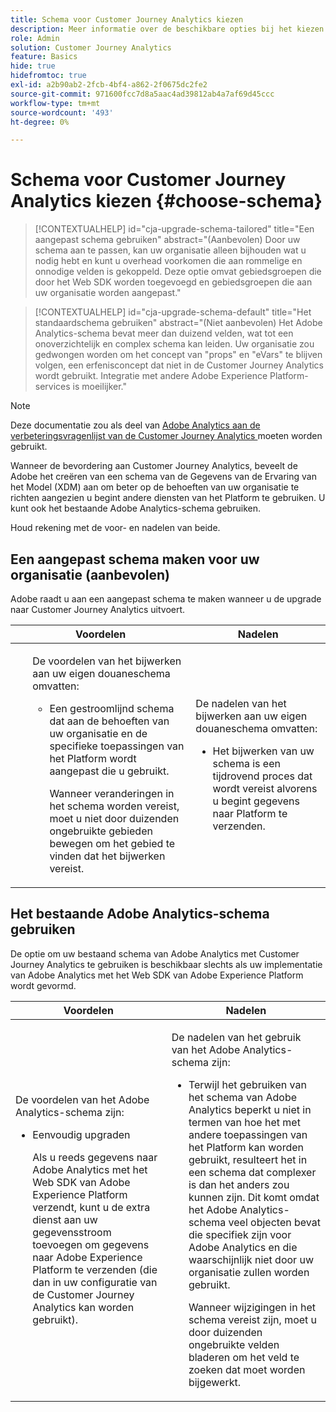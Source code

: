 ```yaml
---
title: Schema voor Customer Journey Analytics kiezen
description: Meer informatie over de beschikbare opties bij het kiezen van een schema voor Customer Journey Analytics en over de voor- en nadelen van beide
role: Admin
solution: Customer Journey Analytics
feature: Basics
hide: true
hidefromtoc: true
exl-id: a2b90ab2-2fcb-4bf4-a862-2f0675dc2fe2
source-git-commit: 971600fcc7d8a5aac4ad39812ab4a7af69d45ccc
workflow-type: tm+mt
source-wordcount: '493'
ht-degree: 0%

---
```


# Schema voor Customer Journey Analytics kiezen {#choose-schema}

<!-- markdownlint-disable MD034 -->

>[!CONTEXTUALHELP]
>id="cja-upgrade-schema-tailored"
>title="Een aangepast schema gebruiken"
>abstract="(Aanbevolen) Door uw schema aan te passen, kan uw organisatie alleen bijhouden wat u nodig hebt en kunt u overhead voorkomen die aan rommelige en onnodige velden is gekoppeld. Deze optie omvat gebiedsgroepen die door het Web SDK worden toegevoegd en gebiedsgroepen die aan uw organisatie worden aangepast."

<!-- markdownlint-enable MD034 -->

<!-- markdownlint-disable MD034 -->

>[!CONTEXTUALHELP]
>id="cja-upgrade-schema-default"
>title="Het standaardschema gebruiken"
>abstract="(Niet aanbevolen) Het Adobe Analytics-schema bevat meer dan duizend velden, wat tot een onoverzichtelijk en complex schema kan leiden. Uw organisatie zou gedwongen worden om het concept van &quot;props&quot; en &quot;eVars&quot; te blijven volgen, een erfenisconcept dat niet in de Customer Journey Analytics wordt gebruikt. Integratie met andere Adobe Experience Platform-services is moeilijker."

<!-- markdownlint-enable MD034 -->

>[!NOTE]
>
>Deze documentatie zou als deel van [ Adobe Analytics aan de verbeteringsvragenlijst van de Customer Journey Analytics ](https://gigazelle.github.io/cja-ttv/) moeten worden gebruikt.

<!-- this page exists as the "Learn more" link in the info icons for the options "I am comfortable using my Adobe Analytics schema as a basis" and "I want to use a schema tailored to my organization" -->

Wanneer de bevordering aan Customer Journey Analytics, beveelt de Adobe het creëren van een schema van de Gegevens van de Ervaring van het Model (XDM) aan om beter op de behoeften van uw organisatie te richten aangezien u begint andere diensten van het Platform te gebruiken. U kunt ook het bestaande Adobe Analytics-schema gebruiken.

Houd rekening met de voor- en nadelen van beide.

## Een aangepast schema maken voor uw organisatie (aanbevolen)

Adobe raadt u aan een aangepast schema te maken wanneer u de upgrade naar Customer Journey Analytics uitvoert.

| Voordelen | Nadelen |
|----------|---------|
| <ul><p>De voordelen van het bijwerken aan uw eigen douaneschema omvatten:</p><ul><li>Een gestroomlijnd schema dat aan de behoeften van uw organisatie en de specifieke toepassingen van het Platform wordt aangepast die u gebruikt.</li><p>Wanneer veranderingen in het schema worden vereist, moet u niet door duizenden ongebruikte gebieden bewegen om het gebied te vinden dat het bijwerken vereist.</p></ul> | <p>De nadelen van het bijwerken aan uw eigen douaneschema omvatten:</p><ul><li>Het bijwerken van uw schema is een tijdrovend proces dat wordt vereist alvorens u begint gegevens naar Platform te verzenden.</li></ul> |

## Het bestaande Adobe Analytics-schema gebruiken

De optie om uw bestaand schema van Adobe Analytics met Customer Journey Analytics te gebruiken is beschikbaar slechts als uw implementatie van Adobe Analytics met het Web SDK van Adobe Experience Platform wordt gevormd. <!-- correct? Or can you do this with an AppMeasurement implementation?-->

| Voordelen | Nadelen |
|----------|---------|
| <p>De voordelen van het Adobe Analytics-schema zijn:</p><ul><li>Eenvoudig upgraden<p>Als u reeds gegevens naar Adobe Analytics met het Web SDK van Adobe Experience Platform verzendt, kunt u de extra dienst aan uw gegevensstroom toevoegen om gegevens naar Adobe Experience Platform te verzenden (die dan in uw configuratie van de Customer Journey Analytics kan worden gebruikt).</p></li></ul> | <p>De nadelen van het gebruik van het Adobe Analytics-schema zijn:</p><ul><li>Terwijl het gebruiken van het schema van Adobe Analytics beperkt u niet in termen van hoe het met andere toepassingen van het Platform kan worden gebruikt, resulteert het in een schema dat complexer is dan het anders zou kunnen zijn. Dit komt omdat het Adobe Analytics-schema veel objecten bevat die specifiek zijn voor Adobe Analytics en die waarschijnlijk niet door uw organisatie zullen worden gebruikt.<p>Wanneer wijzigingen in het schema vereist zijn, moet u door duizenden ongebruikte velden bladeren om het veld te zoeken dat moet worden bijgewerkt.</p></li></ul> |




<!-- Not sure about any of this: 

If you plan to use your Adobe Analytics schema, the following steps are required:

For Adobe Analytics implementations using AppMeasurement:

1. Datastream mapping

For Adobe Analytics implementations using the Web SDK:

1. 



the upgrade steps provided by the [Adobe Analytics to Customer Journey Analytics upgrade questionnaire](https://gigazelle.github.io/cja-ttv/).

If you want to create an XDM schema to use with Customer Journey Analytics, continue with [Create an XDM schema to use with Customer Journey Analytics](/help/getting-started/cja-upgrade/cja-upgrade-schema-create.md).


Tags: (All 3 require data prep mapping. Would need to go into the datastream and map every single field to its appropriate place in XDM. Because whenever you use the data object, it always requires mapping. If you send something in the data object and it doesn't get mapped, the it is permanently lost and can't be recovered.)

1. Shim - Intercepts and instead of sending data to a report suite, it sends it to a Data View. (Data object)

1. Russ special - convert current implementation to a Web SDK implementation - put everything in the data object. 

1. Plop entire data layer into the data object and send that to the datastream. (not documented. Might be the Web SDK docs.)

-->
